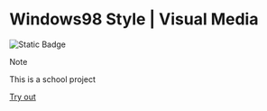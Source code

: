 ﻿# Windows98 Style | Visual Media

![Static Badge](https://img.shields.io/badge/Project%20Length-27%3Hours-informational?style=flat-square)

> [!NOTE]
> This is a school project

[Try out](https://jabaitech.github.io/comprog1-windows98/)
